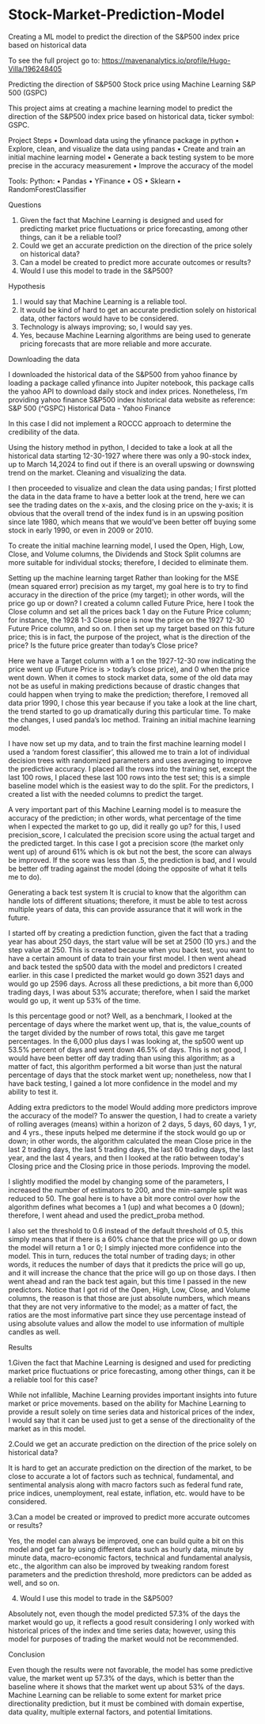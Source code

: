 # Stock-Market-Prediction-Model
Creating a ML model to predict the direction of the S&amp;P500 index price based on historical data

To see the full project go to: https://mavenanalytics.io/profile/Hugo-Villa/196248405

Predicting the direction of S&P500 Stock price using Machine Learning S&P 500 (GSPC)

This project aims at creating a machine learning model to predict the direction of the S&P500 index price based on historical data, ticker symbol: GSPC. 

Project Steps 
• Download data using the yfinance package in python 
• Explore, clean, and visualize the data using pandas 
• Create and train an initial machine learning model 
• Generate a back testing system to be more precise in the accuracy measurement 
• Improve the accuracy of the model

Tools: 
Python: 
• Pandas 
• YFinance 
• OS • Sklearn 
• RandomForestClassifier

Questions

1. Given the fact that Machine Learning is designed and used for predicting market price fluctuations or price forecasting, among other things, can it be a reliable tool?
2. Could we get an accurate prediction on the direction of the price solely on historical data?
3. Can a model be created to predict more accurate outcomes or results?
4. Would I use this model to trade in the S&P500?

Hypothesis

1. I would say that Machine Learning is a reliable tool.
2. It would be kind of hard to get an accurate prediction solely on historical data, other factors would have to be considered.
3. Technology is always improving; so, I would say yes.
4. Yes, because Machine Learning algorithms are being used to generate pricing forecasts that are more reliable and more accurate.

Downloading the data

I downloaded the historical data of the S&P500 from yahoo finance by loading a package called yfinance into Jupiter notebook, this package calls the yahoo API to download daily stock and index prices. Nonetheless, I’m providing yahoo finance S&P500 index historical data website as reference: S&P 500 (^GSPC) Historical Data - Yahoo Finance 

In this case I did not implement a ROCCC approach to determine the credibility of the data. 

Using the history method in python, I decided to take a look at all the historical data starting 12-30-1927 where there was only a 90-stock index, up to March 14,2024 to find out if there is an overall upswing or downswing trend on the market. Cleaning and visualizing the data.

I then proceeded to visualize and clean the data using pandas; I first plotted the data in the data frame to have a better look at the trend, here we can see the trading dates on the x-axis, and the closing price on the y-axis; it is obvious that the overall trend of the index fund is in an upswing position since late 1980, which means that we would’ve been better off buying some stock in early 1990, or even in 2009 or 2010.

To create the initial machine learning model, I used the Open, High, Low, Close, and Volume columns, the Dividends and Stock Split columns are more suitable for individual stocks; therefore, I decided to eliminate them.

Setting up the machine learning target Rather than looking for the MSE (mean squared error) precision as my target, my goal here is to try to find accuracy in the direction of the price (my target); in other words, will the price go up or down? I created a column called Future Price, here I took the Close column and set all the prices back 1 day on the Future Price column; for instance, the 1928 1-3 Close price is now the price on the 1927 12-30 Future Price column, and so on. I then set up my target based on this future price; this is in fact, the purpose of the project, what is the direction of the price? Is the future price greater than today’s Close price?

Here we have a Target column with a 1 on the 1927-12-30 row indicating the price went up (Future Price is > today’s close price), and 0 when the price went down. When it comes to stock market data, some of the old data may not be as useful in making predictions because of drastic changes that could happen when trying to make the prediction; therefore, I removed all data prior 1990, I chose this year because if you take a look at the line chart, the trend started to go up dramatically during this particular time. To make the changes, I used panda’s loc method. Training an initial machine learning model.

I have now set up my data, and to train the first machine learning model I used a ‘random forest classifier’, this allowed me to train a lot of individual decision trees with randomized parameters and uses averaging to improve the predictive accuracy. I placed all the rows into the training set, except the last 100 rows, I placed these last 100 rows into the test set; this is a simple baseline model which is the easiest way to do the split. For the predictors, I created a list with the needed columns to predict the target.

A very important part of this Machine Learning model is to measure the accuracy of the prediction; in other words, what percentage of the time when I expected the market to go up, did it really go up? for this, I used precision_score, I calculated the precision score using the actual target and the predicted target. In this case I got a precision score (the market only went up) of around 61% which is ok but not the best, the score can always be improved. If the score was less than .5, the prediction is bad, and I would be better off trading against the model (doing the opposite of what it tells me to do).

Generating a back test system It is crucial to know that the algorithm can handle lots of different situations; therefore, it must be able to test across multiple years of data, this can provide assurance that it will work in the future.

I started off by creating a prediction function, given the fact that a trading year has about 250 days, the start value will be set at 2500 (10 yrs.) and the step value at 250. This is created because when you back test, you want to have a certain amount of data to train your first model. I then went ahead and back tested the sp500 data with the model and predictors I created earlier. in this case I predicted the market would go down 3521 days and would go up 2596 days. Across all these predictions, a bit more than 6,000 trading days, I was about 53% accurate; therefore, when I said the market would go up, it went up 53% of the time.

Is this percentage good or not? Well, as a benchmark, I looked at the percentage of days where the market went up, that is, the value_counts of the target divided by the number of rows total, this gave me target percentages. In the 6,000 plus days I was looking at, the sp500 went up 53.5% percent of days and went down 46.5% of days. This is not good, I would have been better off day trading than using this algorithm; as a matter of fact, this algorithm performed a bit worse than just the natural percentage of days that the stock market went up; nonetheless, now that I have back testing, I gained a lot more confidence in the model and my ability to test it.

Adding extra predictors to the model Would adding more predictors improve the accuracy of the model? To answer the question, I had to create a variety of rolling averages (means) within a horizon of 2 days, 5 days, 60 days, 1 yr, and 4 yrs., these inputs helped me determine if the stock would go up or down; in other words, the algorithm calculated the mean Close price in the last 2 trading days, the last 5 trading days, the last 60 trading days, the last year, and the last 4 years, and then I looked at the ratio between today's Closing price and the Closing price in those periods. Improving the model.

I slightly modified the model by changing some of the parameters, I increased the number of estimators to 200, and the min-sample split was reduced to 50. The goal here is to have a bit more control over how the algorithm defines what becomes a 1 (up) and what becomes a 0 (down); therefore, I went ahead and used the predict_proba method.

I also set the threshold to 0.6 instead of the default threshold of 0.5, this simply means that if there is a 60% chance that the price will go up or down the model will return a 1 or 0; I simply injected more confidence into the model. This in turn, reduces the total number of trading days; in other words, it reduces the number of days that it predicts the price will go up, and it will increase the chance that the price will go up on those days. I then went ahead and ran the back test again, but this time I passed in the new predictors. Notice that I got rid of the Open, High, Low, Close, and Volume columns, the reason is that those are just absolute numbers, which means that they are not very informative to the model; as a matter of fact, the ratios are the most informative part since they use percentage instead of using absolute values and allow the model to use information of multiple candles as well.

Results

1.Given the fact that Machine Learning is designed and used for predicting market price fluctuations or price forecasting, among other things, can it be a reliable tool for this case? 

While not infallible, Machine Learning provides important insights into future market or price movements. based on the ability for Machine Learning to provide a result solely on time series data and historical prices of the index, I would say that it can be used just to get a sense of the directionality of the market as in this model.

2.Could we get an accurate prediction on the direction of the price solely on historical data? 

It is hard to get an accurate prediction on the direction of the market, to be close to accurate a lot of factors such as technical, fundamental, and sentimental analysis along with macro factors such as federal fund rate, price indices, unemployment, real estate, inflation, etc. would have to be considered.

3.Can a model be created or improved to predict more accurate outcomes or results? 

Yes, the model can always be improved, one can build quite a bit on this model and get far by using different data such as hourly data, minute by minute data, macro-economic factors, technical and fundamental analysis, etc., the algorithm can also be improved by tweaking random forest parameters and the prediction threshold, more predictors can be added as well, and so on.

4. Would I use this model to trade in the S&P500?

Absolutely not, even though the model predicted 57.3% of the days the market would go up, it reflects a good result considering I only worked with historical prices of the index and time series data; however, using this model for purposes of trading the market would not be recommended.

Conclusion

Even though the results were not favorable, the model has some predictive value, the market went up 57.3% of the days, which is better than the baseline where it shows that the market went up about 53% of the days. Machine Learning can be reliable to some extent for market price directionality prediction, but it must be combined with domain expertise, data quality, multiple external factors, and potential limitations.
